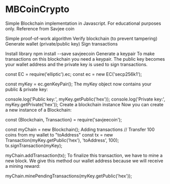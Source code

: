 # MBCoinCrypto
Simple Blockchain implementation in Javascript. For educational purposes only. Reference from Savjee coin

Simple proof-of-work algorithm
Verify blockchain (to prevent tampering)
Generate wallet (private/public key)
Sign transactions

Install library
npm install --save savjeecoin
Generate a keypair
To make transactions on this blockchain you need a keypair. The public key becomes your wallet address and the private key is used to sign transactions.

const EC = require('elliptic').ec;
const ec = new EC('secp256k1');

const myKey = ec.genKeyPair();
The myKey object now contains your public & private key:

console.log('Public key:', myKey.getPublic('hex'));
console.log('Private key:', myKey.getPrivate('hex'));
Create a blockchain instance
Now you can create a new instance of a Blockchain:

const {Blockchain, Transaction} = require('savjeecoin');

const myChain = new Blockchain();
Adding transactions
// Transfer 100 coins from my wallet to "toAddress"
const tx = new Transaction(myKey.getPublic('hex'), 'toAddress', 100);
tx.signTransaction(myKey);

myChain.addTransaction(tx);
To finalize this transaction, we have to mine a new block. We give this method our wallet address because we will receive a mining reward:

myChain.minePendingTransactions(myKey.getPublic('hex'));
